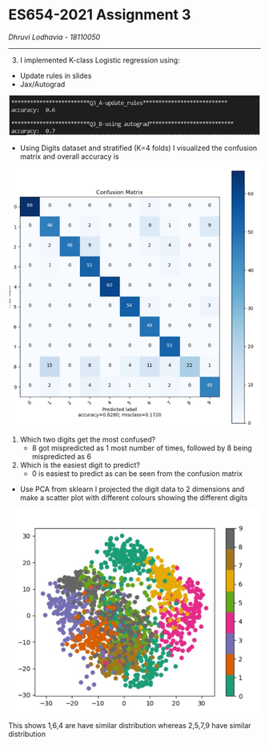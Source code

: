 # ES654-2021 Assignment 3

*Dhruvi Lodhavia* - *18110050*

------
3. I implemented K-class Logistic regression using:
* Update rules in slides 
* Jax/Autograd 
<p align = center>
<img width ="500" src ="./Q3_A_B.JPG">
</p>

* Using Digits dataset and stratified (K=4 folds) I visualized the confusion matrix and  overall accuracy is
<p align = center>
<img width ="500" src ="./Q3_confusion_matrix.JPG">
</p>

1. Which two digits get the most confused? 
    * 8 got mispredicted as 1 most number of times, followed by 8 being mispredicted as 6
2. Which is the easiest digit to predict?
    * 0 is easiest to predict as can be seen from the confusion matrix

* Use PCA from sklearn I projected the digit data to 2 dimensions and make a scatter plot with different colours showing the different digits
<p align = center>
<img width ="500" src ="./Q3_PCA.JPG">
</p>
This shows 1,6,4 are have similar distribution whereas 2,5,7,9 have similar distribution